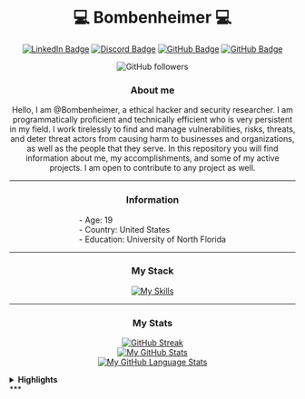 <div align="center">

  # <div style="text-align: center;">💻 **Bombenheimer** 💻</div>

  [![LinkedIn Badge](https://img.shields.io/badge/LinkedIn-blue?style=for-the-badge&logo=linkedin&logoColor=white)](https://www.linkedin.com/in/bruce-smith-4a4941296/)
  [![Discord Badge](https://img.shields.io/badge/Discord-purple?style=for-the-badge&logo=discord&logoColor=white)](https://discord.com/channels/@arrgs8)
  [![GitHub Badge](https://img.shields.io/badge/GitHub-grey?style=for-the-badge&logo=github&logoColor=white)](https://github.com/Bombenheimer/)
  [![GitHub Badge](https://img.shields.io/badge/Spotify-green?style=for-the-badge&logo=spotify&logoColor=white)](https://open.spotify.com/user/31i7hr5eqfinn6ricygtgsywuthu?si=c36f7c5ad5d34407)

  ![GitHub followers](https://img.shields.io/github/followers/Bombenheimer?style=for-the-badge)

  ### About me
  Hello, I am @Bombenheimer, a ethical hacker and security researcher. I am programmatically proficient and technically efficient who is very persistent in my field. I work tirelessly to find and manage vulnerabilities, risks, threats, and deter threat actors from causing harm to businesses and organizations, as well as the people that they serve. In this repository you will find information about me, my accomplishments, and some of my active projects. I am open to contribute to any project as well.

  ***

  ### Information
  
  <div style="text-align: left; display: inline-block;">
    - Age: 19
    </br>
    - Country: United States
    </br>
    - Education: University of North Florida
  </div>

  ***

  ### My Stack
  [![My Skills](https://skillicons.dev/icons?i=python,c,bash,kali,mint,ubuntu,vim,neovim,stackoverflow&theme=dark&perline=3)](https://skillicons.dev)

  ***

  ### My Stats
  [![GitHub Streak](http://github-readme-streak-stats.herokuapp.com?user=bombenheimer&theme=dark&background=000000)](https://git.io/streak-stats)
  <br/>
  [![My GitHub Stats](https://github-readme-stats.vercel.app/api/?username=bombenheimer&count_private=true&theme=tokyonight&showicons=true)]()
  <br/>
  [![My GitHub Language Stats](https://github-readme-stats.vercel.app/api/top-langs/?username=bombenheimer&langs_count=5&theme=tokyonight)]()

</div>

<details>
<summary> <strong>Highlights</strong> </summary>
  <ul>
    <li>Projects:</li>
    <ul>
        <li><strong><a href="https://github.com/Bombenheimer/Aliencrypt">Aliencrypt</a></strong></li>
        <li><strong><a href="https://github.com/Bombenheimer/passgen">passgen</a></strong></li>
      </ul>
    <li>Participated in the 2023 NCAE Cybergames CTF and finished in <strong><a href="https://github.com/Bombenheimer/Bombenheimer/blob/main/Outside%20Experience/Competitions/NCAE-Cybergames-Final.jpg">2nd Place</a></strong></li>
  </ul>
</details>
***
